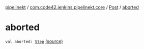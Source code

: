 [pipelinekt](../../index.md) / [com.code42.jenkins.pipelinekt.core](../index.md) / [Post](index.md) / [aborted](./aborted.md)

# aborted

`val aborted: `[`Step`](../../com.code42.jenkins.pipelinekt.core.step/-step/index.md) [(source)](https://github.com/code42/pipelinekt/tree/master/core/src/main/kotlin/com/code42/jenkins/pipelinekt/core/Post.kt#L15)